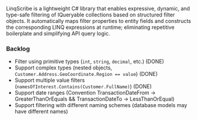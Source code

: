 LinqScribe is a lightweight C# library that enables expressive, dynamic, and type-safe filtering of IQueryable<T> collections based on structured filter objects. 
It automatically maps filter properties to entity fields and constructs the corresponding LINQ expressions at runtime; eliminating repetitive boilerplate and simplifying API query logic.

### Backlog
- Filter using primitive types (`int`, `string`, `decimal`, etc.) (DONE)
- Support complex types (nested objects, `Customer.Address.GeoCoordinate.Region == value`) (DONE)
- Support multiple value filters (`namesOfInterest.Contains(Customer.FullName)`) (DONE)
- Support date ranges (Convention TransactionDateFrom -> GreaterThanOrEquals && TransactionDateTo -> LessThanOrEqual)
- Support filtering with different naming schemes (database models may have different names)